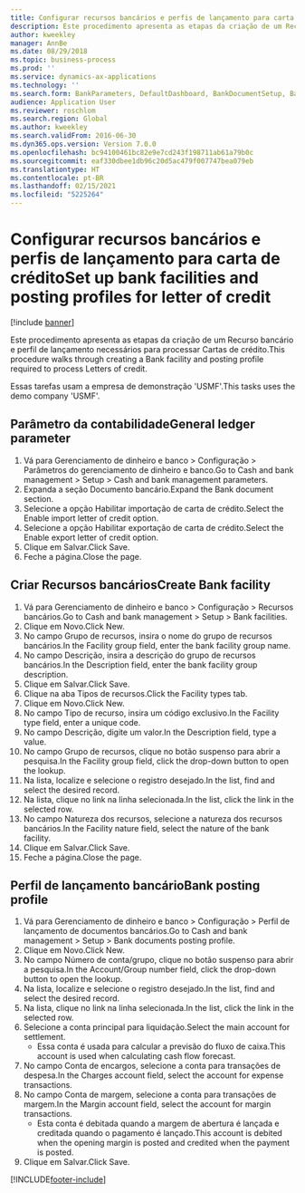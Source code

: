 ```yaml
---
title: Configurar recursos bancários e perfis de lançamento para carta de crédito
description: Este procedimento apresenta as etapas da criação de um Recurso bancário e perfil de lançamento necessários para processar Cartas de crédito.
author: kweekley
manager: AnnBe
ms.date: 08/29/2018
ms.topic: business-process
ms.prod: ''
ms.service: dynamics-ax-applications
ms.technology: ''
ms.search.form: BankParameters, DefaultDashboard, BankDocumentSetup, BankDocumentPosting
audience: Application User
ms.reviewer: roschlom
ms.search.region: Global
ms.author: kweekley
ms.search.validFrom: 2016-06-30
ms.dyn365.ops.version: Version 7.0.0
ms.openlocfilehash: bc94100461bc82e9e7cd243f198711ab61a79b0c
ms.sourcegitcommit: eaf330dbee1db96c20d5ac479f007747bea079eb
ms.translationtype: HT
ms.contentlocale: pt-BR
ms.lasthandoff: 02/15/2021
ms.locfileid: "5225264"
---
```

# <a name="set-up-bank-facilities-and-posting-profiles-for-letter-of-credit"></a><span data-ttu-id="3add0-103">Configurar recursos bancários e perfis de lançamento para carta de crédito</span><span class="sxs-lookup"><span data-stu-id="3add0-103">Set up bank facilities and posting profiles for letter of credit</span></span>

[!include [banner](../../includes/banner.md)]

<span data-ttu-id="3add0-104">Este procedimento apresenta as etapas da criação de um Recurso bancário e perfil de lançamento necessários para processar Cartas de crédito.</span><span class="sxs-lookup"><span data-stu-id="3add0-104">This procedure walks through creating a Bank facility and posting profile required to process Letters of credit.</span></span> 

<span data-ttu-id="3add0-105">Essas tarefas usam a empresa de demonstração 'USMF'.</span><span class="sxs-lookup"><span data-stu-id="3add0-105">This tasks uses the demo company 'USMF'.</span></span>






## <a name="general-ledger-parameter"></a><span data-ttu-id="3add0-106">Parâmetro da contabilidade</span><span class="sxs-lookup"><span data-stu-id="3add0-106">General ledger parameter</span></span>
1. <span data-ttu-id="3add0-107">Vá para Gerenciamento de dinheiro e banco > Configuração > Parâmetros do gerenciamento de dinheiro e banco.</span><span class="sxs-lookup"><span data-stu-id="3add0-107">Go to Cash and bank management > Setup > Cash and bank management parameters.</span></span>
2. <span data-ttu-id="3add0-108">Expanda a seção Documento bancário.</span><span class="sxs-lookup"><span data-stu-id="3add0-108">Expand the Bank document section.</span></span>
3. <span data-ttu-id="3add0-109">Selecione a opção Habilitar importação de carta de crédito.</span><span class="sxs-lookup"><span data-stu-id="3add0-109">Select the Enable import letter of credit option.</span></span>
4. <span data-ttu-id="3add0-110">Selecione a opção Habilitar exportação de carta de crédito.</span><span class="sxs-lookup"><span data-stu-id="3add0-110">Select the Enable export letter of credit option.</span></span>
5. <span data-ttu-id="3add0-111">Clique em Salvar.</span><span class="sxs-lookup"><span data-stu-id="3add0-111">Click Save.</span></span>
6. <span data-ttu-id="3add0-112">Feche a página.</span><span class="sxs-lookup"><span data-stu-id="3add0-112">Close the page.</span></span>

## <a name="create-bank-facility"></a><span data-ttu-id="3add0-113">Criar Recursos bancários</span><span class="sxs-lookup"><span data-stu-id="3add0-113">Create Bank facility</span></span>
1. <span data-ttu-id="3add0-114">Vá para Gerenciamento de dinheiro e banco > Configuração > Recursos bancários.</span><span class="sxs-lookup"><span data-stu-id="3add0-114">Go to Cash and bank management > Setup > Bank facilities.</span></span>
2. <span data-ttu-id="3add0-115">Clique em Novo.</span><span class="sxs-lookup"><span data-stu-id="3add0-115">Click New.</span></span>
3. <span data-ttu-id="3add0-116">No campo Grupo de recursos, insira o nome do grupo de recursos bancários.</span><span class="sxs-lookup"><span data-stu-id="3add0-116">In the Facility group field, enter the bank facility group name.</span></span>
4. <span data-ttu-id="3add0-117">No campo Descrição, insira a descrição do grupo de recursos bancários.</span><span class="sxs-lookup"><span data-stu-id="3add0-117">In the Description field, enter the bank facility group description.</span></span>
5. <span data-ttu-id="3add0-118">Clique em Salvar.</span><span class="sxs-lookup"><span data-stu-id="3add0-118">Click Save.</span></span>
6. <span data-ttu-id="3add0-119">Clique na aba Tipos de recursos.</span><span class="sxs-lookup"><span data-stu-id="3add0-119">Click the Facility types tab.</span></span>
7. <span data-ttu-id="3add0-120">Clique em Novo.</span><span class="sxs-lookup"><span data-stu-id="3add0-120">Click New.</span></span>
8. <span data-ttu-id="3add0-121">No campo Tipo de recurso, insira um código exclusivo.</span><span class="sxs-lookup"><span data-stu-id="3add0-121">In the Facility type field, enter a unique code.</span></span>
9. <span data-ttu-id="3add0-122">No campo Descrição, digite um valor.</span><span class="sxs-lookup"><span data-stu-id="3add0-122">In the Description field, type a value.</span></span>
10. <span data-ttu-id="3add0-123">No campo Grupo de recursos, clique no botão suspenso para abrir a pesquisa.</span><span class="sxs-lookup"><span data-stu-id="3add0-123">In the Facility group field, click the drop-down button to open the lookup.</span></span>
11. <span data-ttu-id="3add0-124">Na lista, localize e selecione o registro desejado.</span><span class="sxs-lookup"><span data-stu-id="3add0-124">In the list, find and select the desired record.</span></span>
12. <span data-ttu-id="3add0-125">Na lista, clique no link na linha selecionada.</span><span class="sxs-lookup"><span data-stu-id="3add0-125">In the list, click the link in the selected row.</span></span>
13. <span data-ttu-id="3add0-126">No campo Natureza dos recursos, selecione a natureza dos recursos bancários.</span><span class="sxs-lookup"><span data-stu-id="3add0-126">In the Facility nature field, select the nature of the bank facility.</span></span>
14. <span data-ttu-id="3add0-127">Clique em Salvar.</span><span class="sxs-lookup"><span data-stu-id="3add0-127">Click Save.</span></span>
15. <span data-ttu-id="3add0-128">Feche a página.</span><span class="sxs-lookup"><span data-stu-id="3add0-128">Close the page.</span></span>

## <a name="bank-posting-profile"></a><span data-ttu-id="3add0-129">Perfil de lançamento bancário</span><span class="sxs-lookup"><span data-stu-id="3add0-129">Bank posting profile</span></span>
1. <span data-ttu-id="3add0-130">Vá para Gerenciamento de dinheiro e banco > Configuração > Perfil de lançamento de documentos bancários.</span><span class="sxs-lookup"><span data-stu-id="3add0-130">Go to Cash and bank management > Setup > Bank documents posting profile.</span></span>
2. <span data-ttu-id="3add0-131">Clique em Novo.</span><span class="sxs-lookup"><span data-stu-id="3add0-131">Click New.</span></span>
3. <span data-ttu-id="3add0-132">No campo Número de conta/grupo, clique no botão suspenso para abrir a pesquisa.</span><span class="sxs-lookup"><span data-stu-id="3add0-132">In the Account/Group number field, click the drop-down button to open the lookup.</span></span>
4. <span data-ttu-id="3add0-133">Na lista, localize e selecione o registro desejado.</span><span class="sxs-lookup"><span data-stu-id="3add0-133">In the list, find and select the desired record.</span></span>
5. <span data-ttu-id="3add0-134">Na lista, clique no link na linha selecionada.</span><span class="sxs-lookup"><span data-stu-id="3add0-134">In the list, click the link in the selected row.</span></span>
6. <span data-ttu-id="3add0-135">Selecione a conta principal para liquidação.</span><span class="sxs-lookup"><span data-stu-id="3add0-135">Select the main account for settlement.</span></span>
    * <span data-ttu-id="3add0-136">Essa conta é usada para calcular a previsão do fluxo de caixa.</span><span class="sxs-lookup"><span data-stu-id="3add0-136">This account is used when calculating cash flow forecast.</span></span>  
7. <span data-ttu-id="3add0-137">No campo Conta de encargos, selecione a conta para transações de despesa.</span><span class="sxs-lookup"><span data-stu-id="3add0-137">In the Charges account field, select the account for expense transactions.</span></span>
8. <span data-ttu-id="3add0-138">No campo Conta de margem, selecione a conta para transações de margem.</span><span class="sxs-lookup"><span data-stu-id="3add0-138">In the Margin account field, select the account for margin transactions.</span></span>
    * <span data-ttu-id="3add0-139">Esta conta é debitada quando a margem de abertura é lançada e creditada quando o pagamento é lançado.</span><span class="sxs-lookup"><span data-stu-id="3add0-139">This account is debited when the opening margin is posted and credited when the payment is posted.</span></span>  
9. <span data-ttu-id="3add0-140">Clique em Salvar.</span><span class="sxs-lookup"><span data-stu-id="3add0-140">Click Save.</span></span>



[!INCLUDE[footer-include](../../../includes/footer-banner.md)]